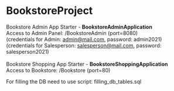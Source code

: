 # BookstoreProject <br/>
Bookstore Admin App Starter - <b>BookstoreAdminApplication</b> <br/>
Access to Admin Panel: /BookstoreAdmin (port=8080)<br/>
(credentials for Admin: admin@mail.com, password: admin2021) <br/>
(credentials for Salesperson: salesperson@mail.com, password: salesperson2021)<br/><br/>
Bookstore Shopping App Starter - <b>BookstoreShoppingApplication</b><br/>
Access to Bookstore: /Bookstore (port=80)<br/>

For filling the DB need to use script: filling_db_tables.sql


